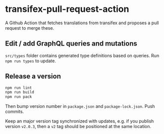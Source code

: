 # transifex-pull-request-action

A Github Action that fetches translations from transifex and proposes a pull request to merge these.

## Edit / add GraphQL queries and mutations

`src/types` folder contains generated type definitions based on queries. Run `npm run types` to update.

## Release a version

```sh
npm run lint
npm run build
npm run pack
```

Then bump version number in `package.json` and `package-lock.json`. Push commits.

Keep an major version tag synchronized with updates, e.g. if you publish version `v2.0.3`, then a `v2` tag should be positioned at the same location.
